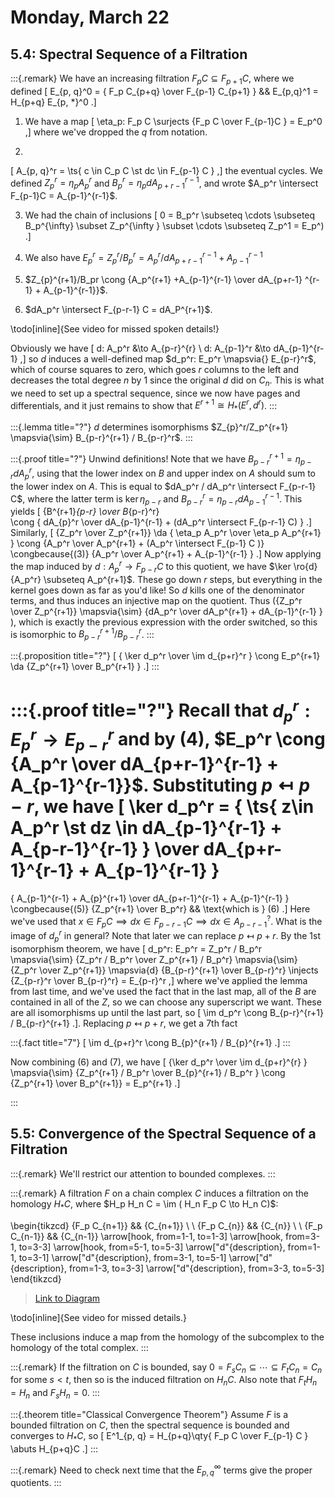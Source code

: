 # Monday, March 22

## 5.4: Spectral Sequence of a Filtration

:::{.remark}
We have an increasing filtration $F_p C \subseteq F_{p+1}C$, where we defined
\[
E_{p, q}^0 = { F_p C_{p+q} \over F_{p-1} C_{p+1} } &&
E_{p,q}^1 = H_{p+q} E_{p, *}^0
.\]

1. We have a map
  \[
  \eta_p: F_p C \surjects {F_p C \over F_{p-1}C } = E_p^0
  ,\]
  where we've dropped the $q$ from notation.

2. 
  \[
  A_{p, q}^r = \ts{ c \in C_p C \st dc \in F_{p-1} C } 
  ,\]
  the eventual cycles.
  We defined $Z_p^r = \eta_p A_p^r$ and $B_p^r = \eta_p dA_{p+r-1}^{r-1}$, and wrote $A_p^r \intersect F_{p-1}C = A_{p-1}^{r-1}$.

3. We had the chain of inclusions
\[
0 = B_p^r \subseteq \cdots \subseteq B_p^{\infty} \subset Z_p^{\infty } \subset \cdots \subseteq Z_p^1 = E_p^)
.\]

4. We also have $E_p^r = Z_p^r/B_p^r = A_p^r / dA_{p+r-1}^{r-1} + A_{p-1}^{r-1}$ 

5. $Z_{p}^{r+1}/B_pr \cong {A_p^{r+1} +A_{p-1}^{r-1} \over dA_{p+r-1} ^{r-1} + A_{p-1}^{r-1}}$.

6. $dA_p^r \intersect F_{p-r-1} C = dA_P^{r+1}$.

\todo[inline]{See video for missed spoken details!}

Obviously we have 
\[
d: A_p^r &\to A_{p-r}^{r} \\
d: A_{p-1}^r &\to dA_{p-1}^{r-1} 
,\]
so $d$ induces a well-defined map $d_p^r: E_p^r \mapsvia{} E_{p-r}^r$, which of course squares to zero, which goes $r$ columns to the left and decreases the total degree $n$ by 1 since the original $d$ did on $C_n$.
This is what we need to set up a spectral sequence, since we now have pages and differentials, and it just remains to show that $E^{r+1} \cong H_*(E^r, d^r)$.
:::

:::{.lemma title="?"}
$d$ determines isomorphisms $Z_{p}^r/Z_p^{r+1} \mapsvia{\sim} B_{p-r}^{r+1} / B_{p-r}^r$.
:::

:::{.proof title="?"}
Unwind definitions!
Note that we have $B_{p-r}^{r+1} = \eta_{p-r} dA_p^r$, using that the lower index on $B$ and upper index on $A$ should sum to the lower index on $A$.
This is equal to $dA_p^r / dA_p^r \intersect F_{p-r-1} C$, where the latter term is $\ker\eta_{p-r}$ and $B_{p-r}^r = \eta_{p-r} dA_{p-1}^{r-1}$.
This yields
\[
{B^{r+1}_{p-r} \over B_{p-r}^r}  
\cong 
{ dA_{p}^r \over dA_{p-1}^{r-1} + (dA_p^r \intersect F_{p-r-1} C) }
.\]
Similarly, 
\[
{Z_p^r \over Z_p^{r+1}} \da { \eta_p A_p^r \over \eta_p A_p^{r+1} } \cong {A_p^r \over A_p^{r+1} + (A_p^r \intersect F_{p-1} C )}
\congbecause{(3)} {A_p^r \over A_p^{r+1} + A_{p-1}^{r-1} }
.\]
Now applying the map induced by $d: A_p^r \to F_{p-r}C$ to this quotient, we have $\ker \ro{d}{A_p^r} \subseteq A_p^{r+1}$.
These go down $r$ steps, but everything in the kernel goes down as far as you'd like!
So $d$ kills one of the denominator terms, and thus induces an injective map on the quotient.
Thus \({Z_p^r \over Z_p^{r+1}} \mapsvia{\sim} {dA_p^r \over dA_p^{r+1} + dA_{p-1}^{r-1} } \), which is exactly the previous expression with the order switched, so this is isomorphic to $B_{p-r}^{r+1} / B_{p-r}^r$.
:::


:::{.proposition title="?"}
\[
{ \ker d_p^r \over \im d_{p+r}^r } \cong E_p^{r+1} \da {Z_p^{r+1} \over B_p^{r+1} }
.\]
:::

:::{.proof title="?"}
Recall that $d_p^r: E_p^r \to E_{p-r}^r$ and by (4), $E_p^r \cong {A_p^r \over dA_{p+r-1}^{r-1} + A_{p-1}^{r-1}}$.
Substituting $p \mapsfrom p-r$, we have
\[
\ker d_p^r = 
{
\ts{ z\in A_p^r \st dz \in dA_{p-1}^{r-1} + A_{p-r-1}^{r-1} } 
\over
dA_{p+r-1}^{r-1} + A_{p-1}^{r-1}
}
=
{
A_{p-1}^{r-1} + A_{p}^{r+1}
\over 
dA_{p+r-1}^{r-1} + A_{p-1}^{r-1}
}
\congbecause{(5)}
{Z_p^{r+1} \over B_p^r} && \text{which is } (6)
.\]
Here we've used that $x\in F_p C\implies dx \in F_{p-r-1} C \implies dx\in A^{?}_{p-r-1}$.
What is the image of $d_p^r$ in general?
Note that later we can replace $p\mapsfrom p+r$.
By the 1st isomorphism theorem, we have
\[
d_p^r: E_p^r = Z_p^r / B_p^r \mapsvia{\sim} {Z_p^r / B_p^r \over Z_p^{r+1} / B_p^r} \mapsvia{\sim} {Z_p^r \over Z_p^{r+1}} \mapsvia{d} 
{B_{p-r}^{r+1} \over B_{p-r}^r} \injects {Z_{p-r}^r \over B_{p-r}^r} = E_{p-r}^r
,\]
where we've applied the lemma from last time, and we've used the fact that in the last map, all of the $B$ are contained in all of the $Z$, so we can choose any superscript we want.
These are all isomorphisms up until the last part, so 
\[
\im d_p^r \cong B_{p-r}^{r+1} / B_{p-r}^{r+1}
.\].
Replacing $p\mapsfrom p+r$, we get a 7th fact


:::{.fact title="7"}
\[
\im d_{p+r}^r \cong B_{p}^{r+1} / B_{p}^{r+1}
.\]
:::

Now combining (6) and (7), we have 
\[
{\ker d_p^r \over \im d_{p+r}^{r} } \mapsvia{\sim} {Z_p^{r+1} / B_p^r \over B_{p}^{r+1} / B_p^r } \cong {Z_p^{r+1} \over B_p^{r+1}} = E_p^{r+1}
.\]

:::

## 5.5: Convergence of the Spectral Sequence of a Filtration

:::{.remark}
We'll restrict our attention to bounded complexes.
:::

:::{.remark}
A filtration $F$ on a chain complex $C$ induces a filtration on the homology $H_*C$,
where $H_p H_n C = \im ( H_n F_p C \to H_n C)$:

\begin{tikzcd}
	{F_p C_{n+1}} && {C_{n+1}} \\
	\\
	{F_p C_{n}} && {C_{n}} \\
	\\
	{F_p C_{n-1}} && {C_{n-1}}
	\arrow[hook, from=1-1, to=1-3]
	\arrow[hook, from=3-1, to=3-3]
	\arrow[hook, from=5-1, to=5-3]
	\arrow["d"{description}, from=1-1, to=3-1]
	\arrow["d"{description}, from=3-1, to=5-1]
	\arrow["d"{description}, from=1-3, to=3-3]
	\arrow["d"{description}, from=3-3, to=5-3]
\end{tikzcd}

> [Link to Diagram](https://q.uiver.app/?q=WzAsNixbMCwwLCJGX3AgQ197bisxfSJdLFsyLDAsIkNfe24rMX0iXSxbMiwyLCJDX3tufSJdLFsyLDQsIkNfe24tMX0iXSxbMCwyLCJGX3AgQ197bn0iXSxbMCw0LCJGX3AgQ197bi0xfSJdLFswLDEsIiIsMCx7InN0eWxlIjp7InRhaWwiOnsibmFtZSI6Imhvb2siLCJzaWRlIjoidG9wIn19fV0sWzQsMiwiIiwwLHsic3R5bGUiOnsidGFpbCI6eyJuYW1lIjoiaG9vayIsInNpZGUiOiJ0b3AifX19XSxbNSwzLCIiLDAseyJzdHlsZSI6eyJ0YWlsIjp7Im5hbWUiOiJob29rIiwic2lkZSI6InRvcCJ9fX1dLFswLDQsImQiLDFdLFs0LDUsImQiLDFdLFsxLDIsImQiLDFdLFsyLDMsImQiLDFdXQ==)

\todo[inline]{See video for missed details.}

These inclusions induce a map from the homology of the subcomplex to the homology of the total complex.
:::

:::{.remark}
If the filtration on $C$ is bounded, say $0 = F_s C_n \subseteq \cdots \subseteq F_t C_n = C_n$ for some $s<t$, then so is the induced filtration on $H_n C$.
Also note that $F_t H_n = H_n$ and $F_s H_n = 0$.
:::

:::{.theorem title="Classical Convergence Theorem"}
Assume $F$ is a bounded filtration on $C$, then the spectral sequence is bounded and converges to $H_*C$, so
\[
E^1_{p, q} = H_{p+q}\qty{ F_p C \over F_{p-1} C } \abuts H_{p+q}C
.\]
:::

:::{.remark}
Need to check next time that the $E^{\infty }_{p, q}$ terms give the proper quotients.
:::


